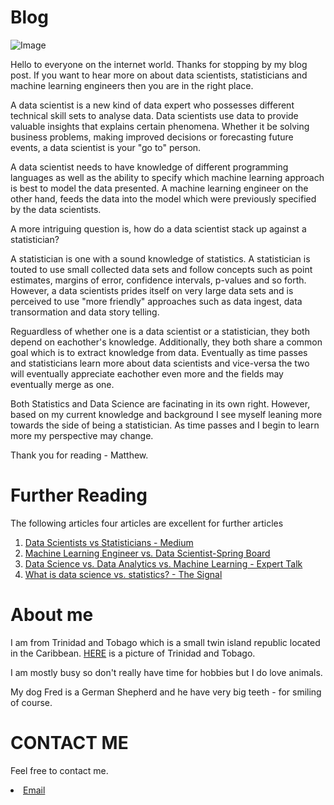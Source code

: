  # Blog
 
![Image](https://matt99170.github.io/Image.png)



Hello to everyone on the internet world. Thanks for stopping by my blog post. If you want to hear more on about data scientists, statisticians and machine learning engineers then you are in the right place.

A data scientist is a new kind of data expert who possesses different technical skill sets to analyse data. Data scientists use data to provide valuable insights that explains certain phenomena. Whether it be solving business problems, making improved decisions or forecasting future events, a data scientist is your "go to" person.

A data scientist needs to have knowledge of different programming languages as well as the ability to specify which machine learning approach is best to model the data presented. A machine learning engineer on the other hand, feeds the data into the model which were previously specified by the data scientists.

A more intriguing question is, how do a data scientist stack up against a statistician?

A statistician is one with a sound knowledge of statistics. A statistician is touted to use small collected data sets and follow concepts such as point estimates, margins of error, confidence intervals, p-values and so forth. However, a data scientists prides itself on very large data sets and is perceived to use "more friendly" approaches such as data ingest, data transormation and data story telling.

Reguardless of whether one is a data scientist or a statistician, they both depend on eachother's knowledge. Additionally, they both share a common goal which is to extract knowledge from data. Eventually as time passes and statisticians learn more about data scientists and vice-versa the two will eventually appreciate eachother even more and the fields may eventually merge as one. 

Both Statistics and Data Science are facinating in its own right. However, based on my current knowledge and background I see myself leaning more towards the side of being a statistician. As time passes and I begin to learn more my perspective may change.

Thank you for reading - Matthew.


# Further Reading
The following articles four articles are excellent for further articles 

1. [Data Scientists vs Statisticians - Medium](https://medium.com/odscjournal/data-scientists-versus-statisticians-8ea146b7a47f)
2. [Machine Learning Engineer vs. Data Scientist-Spring Board](https://www.springboard.com/blog/data-science/machine-learning-engineer-vs-data-scientist/)
3. [Data Science vs. Data Analytics vs. Machine Learning - Expert Talk](https://www.simplilearn.com/data-science-vs-data-analytics-vs-machine-learning-article)
4. [What is data science vs. statistics? - The Signal](https://mixpanel.com/blog/this-is-the-difference-between-statistics-and-data-science/)

# About me

I am from Trinidad and Tobago which is a small twin island republic located in the Caribbean. [HERE](https://upload.wikimedia.org/wikipedia/commons/thumb/8/8a/Td-map.png/260px-Td-map.png) is a picture of Trinidad and Tobago.

I am mostly busy so don't really have time for hobbies but I do love animals. 

My dog Fred is a German Shepherd and he have very big teeth - for smiling of course.

# CONTACT ME
Feel free to contact me.
<li><a href="mailto:mbsookoo@ncsu.edu">Email</a></li>
